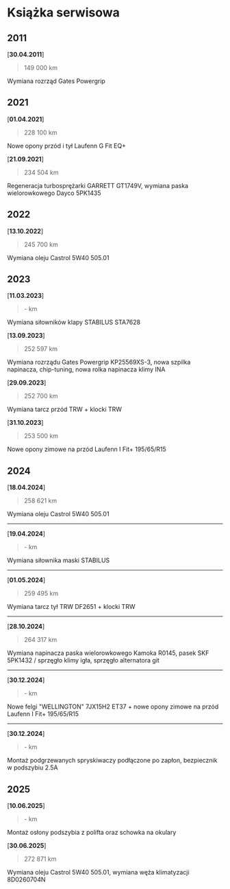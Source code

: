 # Książka serwisowa

## 2011
[**30.04.2011**]
> 149 000 km

Wymiana rozrząd Gates Powergrip

## 2021
[**01.04.2021**]
> 228 100 km

Nowe opony przód i tył Laufenn G Fit EQ+

[**21.09.2021**]
> 234 504 km

Regeneracja turbosprężarki GARRETT GT1749V, wymiana paska wielorowkowego Dayco 5PK1435

## 2022
[**13.10.2022**]
> 245 700 km

Wymiana oleju Castrol 5W40 505.01

## 2023

[**11.03.2023**]
> \- km

Wymiana siłowników klapy STABILUS STA7628

[**13.09.2023**]
> 252 597 km

Wymiana rozrządu Gates Powergrip KP25569XS-3, nowa szpilka napinacza, chip-tuning, nowa rolka napinacza klimy INA

[**29.09.2023**]
> 252 700 km

Wymiana tarcz przód TRW + klocki TRW

[**31.10.2023**]
> 253 500 km

Nowe opony zimowe na przód Laufenn I Fit+ 195/65/R15

## 2024

[**18.04.2024**]
> 258 621 km

Wymiana oleju Castrol 5W40 505.01

---

[**19.04.2024**]
> \- km

Wymiana siłownika maski STABILUS

---

[**01.05.2024**]
> 259 495 km

Wymiana tarcz tył TRW DF2651 + klocki TRW

---

[**28.10.2024**]
> 264 317 km

Wymiana napinacza paska wielorowkowego Kamoka R0145, pasek SKF 5PK1432 / sprzęgło klimy igła, sprzęgło alternatora git

---

[**30.12.2024**]
> \- km

Nowe felgi "WELLINGTON" 7JX15H2 ET37 + nowe opony zimowe na przód Laufenn I Fit+ 195/65/R15

---

[**30.12.2024**]
> \- km

Montaż podgrzewanych spryskiwaczy podłączone po zapłon, bezpiecznik w podszybiu 2.5A

## 2025

[**10.06.2025**]
> \- km

Montaż osłony podszybia z polifta oraz schowka na okulary

[**30.06.2025**]
> 272 871 km

Wymiana oleju Castrol 5W40 505.01, wymiana węża klimatyzacji 8D0260704N

